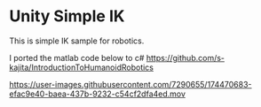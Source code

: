 # Unity Simple IK
This is simple IK sample for robotics.

I ported the matlab code below to c#
https://github.com/s-kajita/IntroductionToHumanoidRobotics



https://user-images.githubusercontent.com/7290655/174470683-efac9e40-baea-437b-9232-c54cf2dfa4ed.mov

